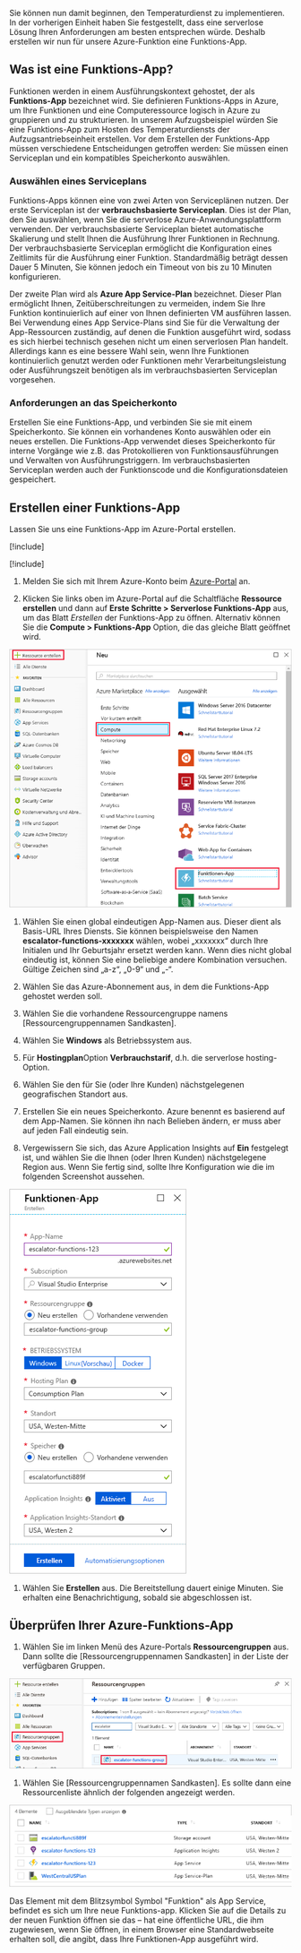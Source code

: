 Sie können nun damit beginnen, den Temperaturdienst zu implementieren. In der vorherigen Einheit haben Sie festgestellt, dass eine serverlose Lösung Ihren Anforderungen am besten entsprechen würde. Deshalb erstellen wir nun für unsere Azure-Funktion eine Funktions-App.

## <a name="what-is-a-function-app"></a>Was ist eine Funktions-App?

Funktionen werden in einem Ausführungskontext gehostet, der als **Funktions-App** bezeichnet wird. Sie definieren Funktions-Apps in Azure, um Ihre Funktionen und eine Computeressource logisch in Azure zu gruppieren und zu strukturieren. In unserem Aufzugsbeispiel würden Sie eine Funktions-App zum Hosten des Temperaturdiensts der Aufzugsantriebseinheit erstellen. Vor dem Erstellen der Funktions-App müssen verschiedene Entscheidungen getroffen werden: Sie müssen einen Serviceplan und ein kompatibles Speicherkonto auswählen.

### <a name="choosing-a-service-plan"></a>Auswählen eines Serviceplans

Funktions-Apps können eine von zwei Arten von Serviceplänen nutzen. Der erste Serviceplan ist der **verbrauchsbasierte Serviceplan**. Dies ist der Plan, den Sie auswählen, wenn Sie die serverlose Azure-Anwendungsplattform verwenden. Der verbrauchsbasierte Serviceplan bietet automatische Skalierung und stellt Ihnen die Ausführung Ihrer Funktionen in Rechnung. Der verbrauchsbasierte Serviceplan ermöglicht die Konfiguration eines Zeitlimits für die Ausführung einer Funktion. Standardmäßig beträgt dessen Dauer 5 Minuten, Sie können jedoch ein Timeout von bis zu 10 Minuten konfigurieren.

Der zweite Plan wird als **Azure App Service-Plan** bezeichnet. Dieser Plan ermöglicht Ihnen, Zeitüberschreitungen zu vermeiden, indem Sie Ihre Funktion kontinuierlich auf einer von Ihnen definierten VM ausführen lassen. Bei Verwendung eines App Service-Plans sind Sie für die Verwaltung der App-Ressourcen zuständig, auf denen die Funktion ausgeführt wird, sodass es sich hierbei technisch gesehen nicht um einen serverlosen Plan handelt. Allerdings kann es eine bessere Wahl sein, wenn Ihre Funktionen kontinuierlich genutzt werden oder Funktionen mehr Verarbeitungsleistung oder Ausführungszeit benötigen als im verbrauchsbasierten Serviceplan vorgesehen.

### <a name="storage-account-requirements"></a>Anforderungen an das Speicherkonto

Erstellen Sie eine Funktions-App, und verbinden Sie sie mit einem Speicherkonto. Sie können ein vorhandenes Konto auswählen oder ein neues erstellen. Die Funktions-App verwendet dieses Speicherkonto für interne Vorgänge wie z.B. das Protokollieren von Funktionsausführungen und Verwalten von Ausführungstriggern. Im verbrauchsbasierten Serviceplan werden auch der Funktionscode und die Konfigurationsdateien gespeichert.

## <a name="create-a-function-app"></a>Erstellen einer Funktions-App

Lassen Sie uns eine Funktions-App im Azure-Portal erstellen.

[!include[](../../../includes/azure-sandbox-activate.md)]

[!include[](../../../includes/azure-sandbox-regions-first-mention-note.md)]

1. Melden Sie sich mit Ihrem Azure-Konto beim [Azure-Portal](https://portal.azure.com?azure-portal=true) an.

1. Klicken Sie links oben im Azure-Portal auf die Schaltfläche **Ressource erstellen** und dann auf **Erste Schritte > Serverlose Funktions-App** aus, um das Blatt *Erstellen* der Funktions-App zu öffnen. Alternativ können Sie die **Compute > Funktions-App** Option, die das gleiche Blatt geöffnet wird.

  ![Screenshot des Azure-Portal mit dem Erstellen der Blatt einer Ressource mit dem Abschnitt zu Compute und die Funktionen-App, die hervorgehoben.](../media/3-create-function-app-blade.png)

1. Wählen Sie einen global eindeutigen App-Namen aus. Dieser dient als Basis-URL Ihres Diensts. Sie können beispielsweise den Namen **escalator-functions-xxxxxxx** wählen, wobei „xxxxxxx“ durch Ihre Initialen und Ihr Geburtsjahr ersetzt werden kann. Wenn dies nicht global eindeutig ist, können Sie eine beliebige andere Kombination versuchen. Gültige Zeichen sind „a-z“, „0-9“ und „-“.

1. Wählen Sie das Azure-Abonnement aus, in dem die Funktions-App gehostet werden soll.

1. Wählen Sie die vorhandene Ressourcengruppe namens <rgn>[Ressourcengruppennamen Sandkasten]</rgn>.

1. Wählen Sie **Windows** als Betriebssystem aus.

1. Für **Hostingplan**Option **Verbrauchstarif**, d.h. die serverlose hosting-Option.

1. Wählen Sie den für Sie (oder Ihre Kunden) nächstgelegenen geografischen Standort aus.

1. Erstellen Sie ein neues Speicherkonto. Azure benennt es basierend auf dem App-Namen. Sie können ihn nach Belieben ändern, er muss aber auf jeden Fall eindeutig sein.

1. Vergewissern Sie sich, das Azure Application Insights auf **Ein** festgelegt ist, und wählen Sie die Ihnen (oder Ihren Kunden) nächstgelegene Region aus.
  Wenn Sie fertig sind, sollte Ihre Konfiguration wie die im folgenden Screenshot aussehen.

  ![Screenshot des Azure-Portal mit dem Blatt "App-Funktion zu erstellen" mit allen Feldern, die gemäß den obigen Anweisungen konfiguriert.](../media/3-create-function-app-settings.png)

1. Wählen Sie **Erstellen** aus. Die Bereitstellung dauert einige Minuten. Sie erhalten eine Benachrichtigung, sobald sie abgeschlossen ist.

## <a name="verify-your-azure-function-app"></a>Überprüfen Ihrer Azure-Funktions-App

1. Wählen Sie im linken Menü des Azure-Portals **Ressourcengruppen** aus. Dann sollte die <rgn>[Ressourcengruppennamen Sandkasten]</rgn> in der Liste der verfügbaren Gruppen.

  ![Screenshot des Azure-Portal mit dem Ressourcenblatt für die Gruppen mit der Ressource gruppiert, Menüelement "und" < Rgn > [Sandkasten Resource Group-Name] < / Rgn > Element hervorgehoben.](../media/3-resource-group.png)

1. Wählen Sie <rgn>[Ressourcengruppennamen Sandkasten]</rgn>. Es sollte dann eine Ressourcenliste ähnlich der folgenden angezeigt werden.

  ![Screenshot des Azure-Portal mit allen Ressourcen innerhalb der [Sandkasten Resource Group-Name] < Rgn > < / Rgn > Gruppe, einschließlich der Einträge für App Service-Plan, ein Speicherkonto, Application Insights-Ressource und einen App Service.](../media/3-resource-list.png)

Das Element mit dem Blitzsymbol Symbol "Funktion" als App Service, befindet es sich um Ihre neue Funktions-app. Klicken Sie auf die Details zu der neuen Funktion öffnen sie das – hat eine öffentliche URL, die ihm zugewiesen, wenn Sie öffnen, in einem Browser eine Standardwebseite erhalten soll, die angibt, dass Ihre Funktionen-App ausgeführt wird.
